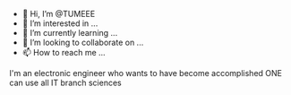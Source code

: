 - 👋 Hi, I’m @TUMEEE
- 👀 I’m interested in ...
- 🌱 I’m currently learning ...
- 💞️ I’m looking to collaborate on ...
- 📫 How to reach me ...

<!---
TUMEEE/TUMEEE is a ✨ special ✨ repository because its `README.md` (this file) appears on your GitHub profile.
You can click the Preview link to take a look at your changes.
---> I'm an electronic engineer who wants to have become accomplished ONE can use all IT branch sciences 
